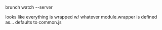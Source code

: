 brunch watch --server

looks like everything is wrapped w/ whatever module.wrapper is defined as...
defaults to common.js

